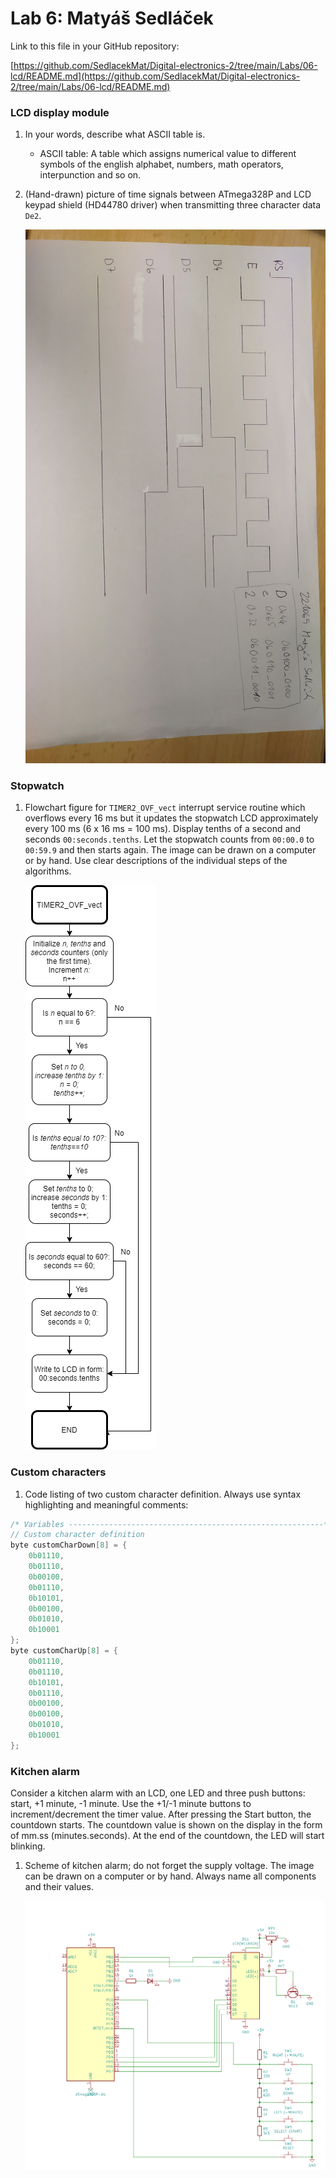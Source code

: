 # Lab 6: Matyáš Sedláček

Link to this file in your GitHub repository:

[https://github.com/SedlacekMat/Digital-electronics-2/tree/main/Labs/06-lcd/README.md](https://github.com/SedlacekMat/Digital-electronics-2/tree/main/Labs/06-lcd/README.md)


### LCD display module

1. In your words, describe what ASCII table is.
   * ASCII table: A table which assigns numerical value to different symbols of the english alphabet, numbers, math operators, interpunction and so on. 

2. (Hand-drawn) picture of time signals between ATmega328P and LCD keypad shield (HD44780 driver) when transmitting three character data `De2`.

   ![your figure](Images/wavu.jpg)


### Stopwatch

1. Flowchart figure for `TIMER2_OVF_vect` interrupt service routine which overflows every 16&nbsp;ms but it updates the stopwatch LCD approximately every 100&nbsp;ms (6 x 16&nbsp;ms = 100&nbsp;ms). Display tenths of a second and seconds `00:seconds.tenths`. Let the stopwatch counts from `00:00.0` to `00:59.9` and then starts again. The image can be drawn on a computer or by hand. Use clear descriptions of the individual steps of the algorithms.

   ![your figure](Images/CounterFlowchart.png)


### Custom characters

1. Code listing of two custom character definition. Always use syntax highlighting and meaningful comments:

```c
/* Variables ---------------------------------------------------------*/
// Custom character definition
byte customCharDown[8] = {
	0b01110,
	0b01110,
	0b00100,
	0b01110,
	0b10101,
	0b00100,
	0b01010,
	0b10001
};
byte customCharUp[8] = {
	0b01110,
	0b01110,
	0b10101,
	0b01110,
	0b00100,
	0b00100,
	0b01010,
	0b10001
};
```


### Kitchen alarm

Consider a kitchen alarm with an LCD, one LED and three push buttons: start, +1 minute, -1 minute. Use the +1/-1 minute buttons to increment/decrement the timer value. After pressing the Start button, the countdown starts. The countdown value is shown on the display in the form of mm.ss (minutes.seconds). At the end of the countdown, the LED will start blinking.

1. Scheme of kitchen alarm; do not forget the supply voltage. The image can be drawn on a computer or by hand. Always name all components and their values.

   ![your figure](Images/Kitchen.png)
